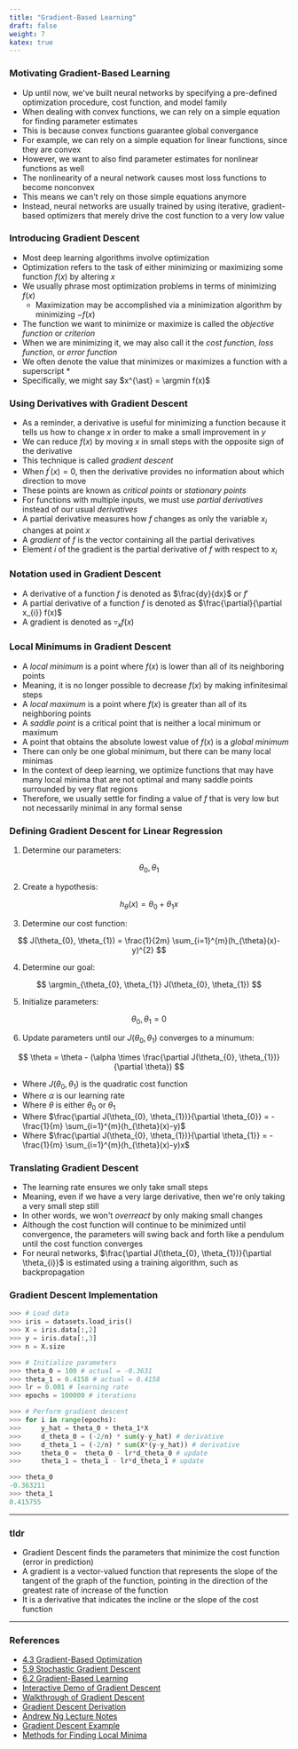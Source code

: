 ```yaml
---
title: "Gradient-Based Learning"
draft: false
weight: 7
katex: true
---
```


### Motivating Gradient-Based Learning
- Up until now, we've built neural networks by specifying a pre-defined optimization procedure, cost function, and model family
- When dealing with convex functions, we can rely on a simple equation for finding parameter estimates
- This is because convex functions guarantee global convergance
- For example, we can rely on a simple equation for linear functions, since they are convex
- However, we want to also find parameter estimates for nonlinear functions as well
- The nonlinearity of a neural network causes most loss functions to become nonconvex
- This means we can't rely on those simple equations anymore
- Instead, neural networks are usually trained by using iterative, gradient-based optimizers that merely drive the cost function to a very low value

### Introducing Gradient Descent
- Most deep learning algorithms involve optimization
- Optimization refers to the task of either minimizing or maximizing some function $f(x)$ by altering $x$
- We usually phrase most optimization problems in terms of minimizing $f(x)$
	- Maximization may be accomplished via a minimization algorithm by minimizing $-f(x)$
- The function we want to minimize or maximize is called the *objective function* or *criterion*
- When we are minimizing it, we may also call it the *cost function*, *loss function*, or *error function*
- We often denote the value that minimizes or maximizes a function with a superscript $\ast$
- Specifically, we might say $x^{\ast} = \argmin f(x)$

### Using Derivatives with Gradient Descent
- As a reminder, a derivative is useful for minimizing a function because it tells us how to change $x$ in order to make a small improvement in $y$
- We can reduce $f(x)$ by moving $x$ in small steps with the opposite sign of the derivative
- This technique is called *gradient descent*
- When $f^{\prime}(x)=0$, then the derivative provides no information about which direction to move
- These points are known as *critical points* or *stationary points*
- For functions with multiple inputs, we must use *partial derivatives* instead of our usual *derivatives*
- A partial derivative measures how $f$ changes as only the variable $x_{i}$ changes at point $x$
- A *gradient* of $f$ is the vector containing all the partial derivatives
- Element $i$ of the gradient is the partial derivative of $f$ with respect to $x_{i}$

### Notation used in Gradient Descent
- A derivative of a function $f$ is denoted as $\frac{dy}{dx}$ or $f'$
- A partial derivative of a function $f$ is denoted as $\frac{\partial}{\partial x_{i}} f(x)$
- A gradient is denoted as $\triangledown_{x}f(x)$

### Local Minimums in Gradient Descent
- A *local minimum* is a point where $f(x)$ is lower than all of its neighboring points
- Meaning, it is no longer possible to decrease $f(x)$ by making infinitesimal steps
- A *local maximum* is a point where $f(x)$ is greater than all of its neighboring points
- A *saddle point* is a critical point that is neither a local minimum or maximum
- A point that obtains the absolute lowest value of $f(x)$ is a *global minimum*
- There can only be one global minimum, but there can be many local minimas
- In the context of deep learning, we optimize functions that may have many local minima that are not optimal and many saddle points surrounded by very flat regions
- Therefore, we usually settle for finding a value of $f$ that is very low but not necessarily minimal in any formal sense

### Defining Gradient Descent for Linear Regression
1. Determine our parameters:

$$
\theta_{0}, \theta_{1}
$$

2. Create a hypothesis:

$$
h_{\theta}(x) = \theta_{0} + \theta_{1}x
$$

3. Determine our cost function:

$$
J(\theta_{0}, \theta_{1}) = \frac{1}{2m} \sum_{i=1}^{m}(h_{\theta}(x)-y)^{2}
$$

4. Determine our goal:

$$
\argmin_{\theta_{0}, \theta_{1}} J(\theta_{0}, \theta_{1})
$$

5. Initialize parameters:

$$
\theta_{0}, \theta_{1} = 0
$$

6. Update parameters until our $J(\theta_{0}, \theta_{1})$ converges to a minumum:

$$
\theta = \theta - (\alpha \times \frac{\partial J(\theta_{0}, \theta_{1})}{\partial \theta})
$$

- Where $J(\theta_{0}, \theta_{1})$ is the quadratic cost function
- Where $\alpha$ is our learning rate
- Where $\theta$ is either $\theta_{0}$ or $\theta_{1}$
- Where $\frac{\partial J(\theta_{0}, \theta_{1})}{\partial \theta_{0}} = - \frac{1}{m} \sum_{i=1}^{m}(h_{\theta}(x)-y)$
- Where $\frac{\partial J(\theta_{0}, \theta_{1})}{\partial \theta_{1}} = - \frac{1}{m} \sum_{i=1}^{m}(h_{\theta}(x)-y)x$

### Translating Gradient Descent
- The learning rate ensures we only take small steps
- Meaning, even if we have a very large derivative, then we're only taking a very small step still
- In other words, we won't *overreact* by only making small changes
- Although the cost function will continue to be minimized until convergence, the parameters will swing back and forth like a pendulum until the cost function converges
- For neural networks, $\frac{\partial J(\theta_{0}, \theta_{1})}{\partial \theta_{i}}$ is estimated using a training algorithm, such as backpropagation

### Gradient Descent Implementation

```python
>>> # Load data
>>> iris = datasets.load_iris()
>>> X = iris.data[:,2]
>>> y = iris.data[:,3]
>>> n = X.size

>>> # Initialize parameters
>>> theta_0 = 100 # actual = -0.3631
>>> theta_1 = 0.4158 # actual = 0.4158
>>> lr = 0.001 # learning rate
>>> epochs = 100000 # iterations

>>> # Perform gradient descent
>>> for i in range(epochs):
>>>     y_hat = theta_0 + theta_1*X
>>>     d_theta_0 = (-2/n) * sum(y-y_hat) # derivative
>>>     d_theta_1 = (-2/n) * sum(X*(y-y_hat)) # derivative
>>>     theta_0 =  theta_0 - lr*d_theta_0 # update
>>>     theta_1 = theta_1 - lr*d_theta_1 # update

>>> theta_0
-0.363211
>>> theta_1
0.415755
```

---

### tldr
- Gradient Descent finds the parameters that minimize the cost function (error in prediction)
- A gradient is a vector-valued function that represents the slope of the tangent of the graph of the function, pointing in the direction of the greatest rate of increase of the function
- It is a derivative that indicates the incline or the slope of the cost function

---

### References
- [4.3 Gradient-Based Optimization](http://www.deeplearningbook.org/contents/numerical.html)
- [5.9 Stochastic Gradient Descent](http://www.deeplearningbook.org/contents/ml.html)
- [6.2 Gradient-Based Learning](http://www.deeplearningbook.org/contents/mlp.html#pf6)
- [Interactive Demo of Gradient Descent](https://www.benfrederickson.com/numerical-optimization/)
- [Walkthrough of Gradient Descent](https://www.jeremyjordan.me/gradient-descent/)
- [Gradient Descent Derivation](https://mccormickml.com/2014/03/04/gradient-descent-derivation/)
- [Andrew Ng Lecture Notes](http://cs229.stanford.edu/notes/cs229-notes1.pdf)
- [Gradient Descent Example](https://www.youtube.com/watch?v=sDv4f4s2SB8)
- [Methods for Finding Local Minima](https://www.datasciencecentral.com/profiles/blogs/optimization-techniques-finding-maxima-and-minima)
